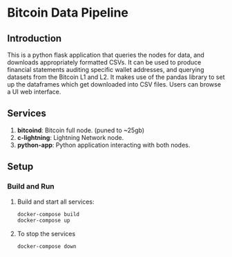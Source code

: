 # Bitcoin Data Pipeline

## Introduction

This is a python flask application that queries the nodes for data, and downloads appropriately formatted CSVs. It can be used to produce financial statements auditing specific wallet addresses, and querying datasets from the Bitcoin L1 and L2. It makes use of the pandas library to set up the dataframes which get downloaded into CSV files. Users can browse a UI web interface. 

## Services

1. **bitcoind**: Bitcoin full node. (puned to ~25gb)
2. **c-lightning**: Lightning Network node.
3. **python-app**: Python application interacting with both nodes.

## Setup

### Build and Run

1. Build and start all services:
   ```bash
   docker-compose build
   docker-compose up

2. To stop the services
    ```bash
    docker-compose down 